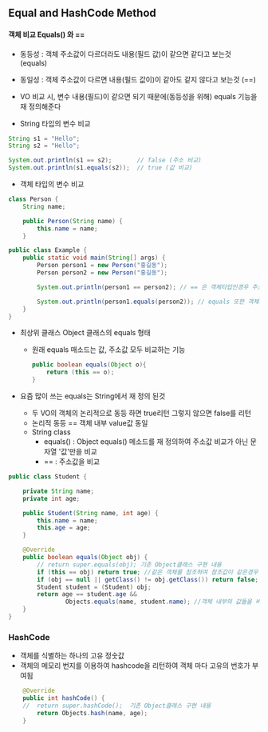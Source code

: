 ## Equal and HashCode Method

#### 객체 비교 Equals() 와 == 

- 동등성 : 객체 주소값이 다르더라도 내용(필드 값)이 같으면 같다고 보는것 (equals)
- 동일성 : 객체 주소값이 다르면 내용(필드 값이)이 같아도 같지 않다고 보는것 (==)

- VO 비교 시, 변수 내용(필드)이 같으면 되기 때문에(동등성을 위해) equals 기능을 재 정의해준다

- String 타입의 변수 비교
```java
String s1 = "Hello";
String s2 = "Hello";

System.out.println(s1 == s2);       // false (주소 비교)
System.out.println(s1.equals(s2));  // true (값 비교)
```

- 객체 타입의 변수 비교
```java
class Person {
    String name;

    public Person(String name) {
        this.name = name;
    }

public class Example {
    public static void main(String[] args) {
        Person person1 = new Person("홍길동");
        Person person2 = new Person("홍길동");

        System.out.println(person1 == person2); // == 은 객체타입인경우 주소값을 비교한다. 서로다른 객체는 다른 주소를 가지고 있기 때문에 false가 출력됨

        System.out.println(person1.equals(person2)); // equals 또한 객체타입인경우 주소값을 비교하기 때문에 false가 출력된다.
    }
}
```

- 최상위 클래스 Object 클래스의 equals 형태
  - 원래 equals 매소드는 값, 주소값 모두 비교하는 기능
    ```java
    public boolean equals(Object o){
        return (this == o);
    }
    ```

- 요즘 많이 쓰는 equals는 String에서 재 정의 된것
  - 두 VO의 객체의 논리적으로 동등 하면 true리턴 그렇지 않으면 false를 리턴
  - 논리적 동등 == 객체 내부 value값 동일
  - String class 
    - equals() : Object equals() 메소드를 재 정의하여 주소값 비교가 아닌 문자열 '값'만을 비교
    - == : 주소값을 비교
    
```java
public class Student {

    private String name;
    private int age;

    public Student(String name, int age) {
        this.name = name;
        this.age = age;
    }

    @Override
    public boolean equals(Object obj) {
        // return super.equals(obj); 기존 Object클래스 구현 내용
        if (this == obj) return true; //같은 객체를 참조하여 참조값이 같은경우 true를 바로 리턴해준다.
        if (obj == null || getClass() != obj.getClass()) return false; //비교하는 객체가 null인지 클래스가 같은지 체크한다.
        Student student = (Student) obj;
        return age == student.age &&
                Objects.equals(name, student.name); //객체 내부의 값들을 비교하여 리턴한다.
    }
}
```

### HashCode
- 객체를 식별하는 하나의 고유 정숫값
- 객체의 메모리 번지를 이용하여 hashcode을 리턴하여 객체 마다 고유의 번호가 부여됨
```java
    @Override
    public int hashCode() {
    //  return super.hashCode();  기존 Object클래스 구현 내용
        return Objects.hash(name, age);
    }
```